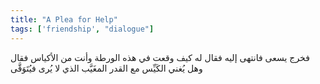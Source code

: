 ```yaml
---
title: "A Plea for Help"
tags: ['friendship', "dialogue"]
---
```


 فخرج يسعى فانتهى إليه فقال له كيف وقعت في هذه الورطة وأنت من الأكياس فقال وهل يُغني الكَيِّس مع القدر المغَيَّب الذي لا يُرى فيُتَوَقَّى

